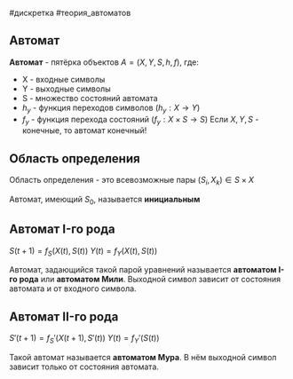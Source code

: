 #дискретка #теория_автоматов 
## Автомат
**Автомат** - пятёрка объектов
$A = (X, Y, S, h, f)$, где:
- X - входные символы
- Y - выходные символы
- S - множество состояний автомата
- $h_y$ - функция переходов символов ($h_y: X \to Y$)
- $f_y$ - функция перехода состояний ($f_y: X \times S \to S$)
Если $X, Y, S$ - конечные, то автомат конечный!
## Область определения
Область определения - это всевозможные пары $(S_i, X_k) \in S \times X$

Автомат, имеющий $S_0$, называется **инициальным**
## Автомат I-го рода
$S(t + 1) = f_S(X(t), S(t))$
$Y(t) = f_Y(X(t), S(t))$

Автомат, задающийся такой парой уравнений называется **автоматом I-го рода** или **автоматом Мили**. Выходной символ зависит от состояния автомата и от входного символа.

## Автомат II-го рода
$S'(t + 1) = f_S'(X(t + 1), S'(t))$
$Y(t) = f_Y'(S(t))$

Такой автомат называется **автоматом Мура**. В нём выходной символ зависит только от состояния автомата.